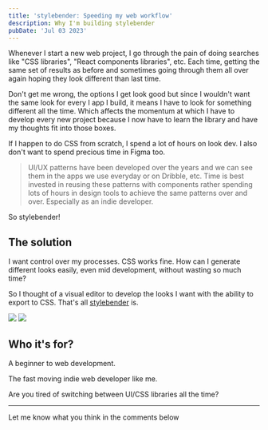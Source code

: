 ```yaml
---
title: 'stylebender: Speeding my web workflow'
description: Why I'm building stylebender
pubDate: 'Jul 03 2023'
---
```


Whenever I start a new web project, I go through the pain of doing searches like "CSS libraries", "React components libraries", etc. Each time, getting the same set of results as before and sometimes going through them all over again hoping they look different than last time.

Don't get me wrong, the options I get look good but since I wouldn't want the same look for every I app I build, it means I have to look for something different all the time. Which affects the momentum at which I have to develop every new project because I now have to learn the library and have my thoughts fit into those boxes.

If I happen to do CSS from scratch, I spend a lot of hours on look dev. I also don't want to spend precious time in Figma too.

> UI/UX patterns have been developed over the years and we can see them in the apps we use everyday or on Dribble, etc. Time is best invested in reusing these patterns with components rather spending lots of hours in design tools to achieve the same patterns over and over. Especially as an indie developer.

So stylebender!

## The solution

I want control over my processes. CSS works fine. How can I generate different looks easily, even mid development, without wasting so much time?

So I thought of a visual editor to develop the looks I want with the ability to export to CSS. That's all [stylebender](https://stylebender.vercel.app) is.

<div class="scheme-img">
  <img src="/screenshot-light.png" >
  <img src="/screenshot.png">
</div>

## Who it's for?

A beginner to web development.

The fast moving indie web developer like me.

Are you tired of switching between UI/CSS libraries all the time?

---

Let me know what you think in the comments below
